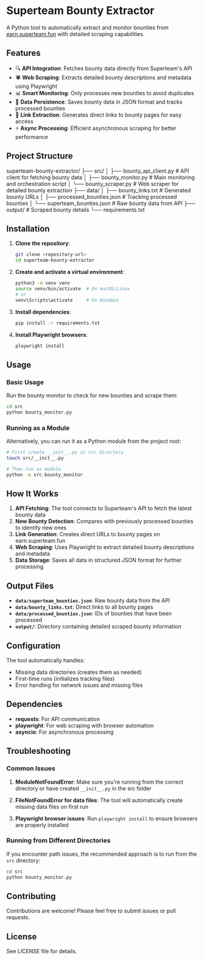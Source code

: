 # Superteam Bounty Extractor

A Python tool to automatically extract and monitor bounties from [earn.superteam.fun](https://earn.superteam.fun) with detailed scraping capabilities.

## Features

- 🔍 **API Integration**: Fetches bounty data directly from Superteam's API
- 🕷️ **Web Scraping**: Extracts detailed bounty descriptions and metadata using Playwright
- 📊 **Smart Monitoring**: Only processes new bounties to avoid duplicates
- 💾 **Data Persistence**: Saves bounty data in JSON format and tracks processed bounties
- 🔗 **Link Extraction**: Generates direct links to bounty pages for easy access
- ⚡ **Async Processing**: Efficient asynchronous scraping for better performance

## Project Structure

superteam-bounty-extractor/
├── src/
│   ├── bounty_api_client.py    # API client for fetching bounty data
│   ├── bounty_monitor.py       # Main monitoring and orchestration script
│   └── bounty_scraper.py       # Web scraper for detailed bounty extraction
├── data/
│   ├── bounty_links.txt        # Generated bounty URLs
│   ├── processed_bounties.json # Tracking processed bounties
│   └── superteam_bounties.json # Raw bounty data from API
├── output/                     # Scraped bounty details
└── requirements.txt


## Installation

1. **Clone the repository**:
   ```bash
   git clone <repository-url>
   cd superteam-bounty-extractor
   ```

2. **Create and activate a virtual environment**:
   ```bash
   python3 -m venv venv
   source venv/bin/activate  # On macOS/Linux
   # or
   venv\Scripts\activate     # On Windows
   ```

3. **Install dependencies**:
   ```bash
   pip install -r requirements.txt
   ```

4. **Install Playwright browsers**:
   ```bash
   playwright install
   ```

## Usage

### Basic Usage

Run the bounty monitor to check for new bounties and scrape them:

```bash
cd src
python bounty_monitor.py
```

### Running as a Module

Alternatively, you can run it as a Python module from the project root:

```bash
# First create __init__.py in src directory
touch src/__init__.py

# Then run as module
python -m src.bounty_monitor
```

## How It Works

1. **API Fetching**: The tool connects to Superteam's API to fetch the latest bounty data
2. **New Bounty Detection**: Compares with previously processed bounties to identify new ones
3. **Link Generation**: Creates direct URLs to bounty pages on earn.superteam.fun
4. **Web Scraping**: Uses Playwright to extract detailed bounty descriptions and metadata
5. **Data Storage**: Saves all data in structured JSON format for further processing

## Output Files

- **`data/superteam_bounties.json`**: Raw bounty data from the API
- **`data/bounty_links.txt`**: Direct links to all bounty pages
- **`data/processed_bounties.json`**: IDs of bounties that have been processed
- **`output/`**: Directory containing detailed scraped bounty information

## Configuration

The tool automatically handles:
- Missing data directories (creates them as needed)
- First-time runs (initializes tracking files)
- Error handling for network issues and missing files

## Dependencies

- **requests**: For API communication
- **playwright**: For web scraping with browser automation
- **asyncio**: For asynchronous processing

## Troubleshooting

### Common Issues

1. **ModuleNotFoundError**: Make sure you're running from the correct directory or have created `__init__.py` in the src folder

2. **FileNotFoundError for data files**: The tool will automatically create missing data files on first run

3. **Playwright browser issues**: Run `playwright install` to ensure browsers are properly installed

### Running from Different Directories

If you encounter path issues, the recommended approach is to run from the `src` directory:

```bash
cd src
python bounty_monitor.py
```

## Contributing

Contributions are welcome! Please feel free to submit issues or pull requests.

## License

See LICENSE file for details.